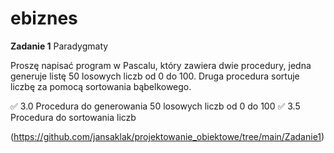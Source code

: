# ebiznes

**Zadanie 1** Paradygmaty

Proszę napisać program w Pascalu, który zawiera dwie procedury, jedna
generuje listę 50 losowych liczb od 0 do 100. Druga procedura sortuje
liczbę za pomocą sortowania bąbelkowego.

:white_check_mark: 3.0 Procedura do generowania 50 losowych liczb od 0 do 100
:white_check_mark: 3.5 Procedura do sortowania liczb

(https://github.com/jansaklak/projektowanie_obiektowe/tree/main/Zadanie1)
